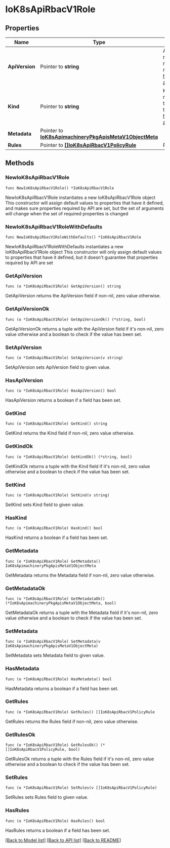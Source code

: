# IoK8sApiRbacV1Role

## Properties

Name | Type | Description | Notes
------------ | ------------- | ------------- | -------------
**ApiVersion** | Pointer to **string** | APIVersion defines the versioned schema of this representation of an object. Servers should convert recognized schemas to the latest internal value, and may reject unrecognized values. More info: https://git.k8s.io/community/contributors/devel/sig-architecture/api-conventions.md#resources | [optional] 
**Kind** | Pointer to **string** | Kind is a string value representing the REST resource this object represents. Servers may infer this from the endpoint the client submits requests to. Cannot be updated. In CamelCase. More info: https://git.k8s.io/community/contributors/devel/sig-architecture/api-conventions.md#types-kinds | [optional] 
**Metadata** | Pointer to [**IoK8sApimachineryPkgApisMetaV1ObjectMeta**](IoK8sApimachineryPkgApisMetaV1ObjectMeta.md) |  | [optional] 
**Rules** | Pointer to [**[]IoK8sApiRbacV1PolicyRule**](IoK8sApiRbacV1PolicyRule.md) | Rules holds all the PolicyRules for this Role | [optional] 

## Methods

### NewIoK8sApiRbacV1Role

`func NewIoK8sApiRbacV1Role() *IoK8sApiRbacV1Role`

NewIoK8sApiRbacV1Role instantiates a new IoK8sApiRbacV1Role object
This constructor will assign default values to properties that have it defined,
and makes sure properties required by API are set, but the set of arguments
will change when the set of required properties is changed

### NewIoK8sApiRbacV1RoleWithDefaults

`func NewIoK8sApiRbacV1RoleWithDefaults() *IoK8sApiRbacV1Role`

NewIoK8sApiRbacV1RoleWithDefaults instantiates a new IoK8sApiRbacV1Role object
This constructor will only assign default values to properties that have it defined,
but it doesn't guarantee that properties required by API are set

### GetApiVersion

`func (o *IoK8sApiRbacV1Role) GetApiVersion() string`

GetApiVersion returns the ApiVersion field if non-nil, zero value otherwise.

### GetApiVersionOk

`func (o *IoK8sApiRbacV1Role) GetApiVersionOk() (*string, bool)`

GetApiVersionOk returns a tuple with the ApiVersion field if it's non-nil, zero value otherwise
and a boolean to check if the value has been set.

### SetApiVersion

`func (o *IoK8sApiRbacV1Role) SetApiVersion(v string)`

SetApiVersion sets ApiVersion field to given value.

### HasApiVersion

`func (o *IoK8sApiRbacV1Role) HasApiVersion() bool`

HasApiVersion returns a boolean if a field has been set.

### GetKind

`func (o *IoK8sApiRbacV1Role) GetKind() string`

GetKind returns the Kind field if non-nil, zero value otherwise.

### GetKindOk

`func (o *IoK8sApiRbacV1Role) GetKindOk() (*string, bool)`

GetKindOk returns a tuple with the Kind field if it's non-nil, zero value otherwise
and a boolean to check if the value has been set.

### SetKind

`func (o *IoK8sApiRbacV1Role) SetKind(v string)`

SetKind sets Kind field to given value.

### HasKind

`func (o *IoK8sApiRbacV1Role) HasKind() bool`

HasKind returns a boolean if a field has been set.

### GetMetadata

`func (o *IoK8sApiRbacV1Role) GetMetadata() IoK8sApimachineryPkgApisMetaV1ObjectMeta`

GetMetadata returns the Metadata field if non-nil, zero value otherwise.

### GetMetadataOk

`func (o *IoK8sApiRbacV1Role) GetMetadataOk() (*IoK8sApimachineryPkgApisMetaV1ObjectMeta, bool)`

GetMetadataOk returns a tuple with the Metadata field if it's non-nil, zero value otherwise
and a boolean to check if the value has been set.

### SetMetadata

`func (o *IoK8sApiRbacV1Role) SetMetadata(v IoK8sApimachineryPkgApisMetaV1ObjectMeta)`

SetMetadata sets Metadata field to given value.

### HasMetadata

`func (o *IoK8sApiRbacV1Role) HasMetadata() bool`

HasMetadata returns a boolean if a field has been set.

### GetRules

`func (o *IoK8sApiRbacV1Role) GetRules() []IoK8sApiRbacV1PolicyRule`

GetRules returns the Rules field if non-nil, zero value otherwise.

### GetRulesOk

`func (o *IoK8sApiRbacV1Role) GetRulesOk() (*[]IoK8sApiRbacV1PolicyRule, bool)`

GetRulesOk returns a tuple with the Rules field if it's non-nil, zero value otherwise
and a boolean to check if the value has been set.

### SetRules

`func (o *IoK8sApiRbacV1Role) SetRules(v []IoK8sApiRbacV1PolicyRule)`

SetRules sets Rules field to given value.

### HasRules

`func (o *IoK8sApiRbacV1Role) HasRules() bool`

HasRules returns a boolean if a field has been set.


[[Back to Model list]](../README.md#documentation-for-models) [[Back to API list]](../README.md#documentation-for-api-endpoints) [[Back to README]](../README.md)



